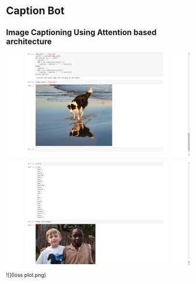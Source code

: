 # Caption Bot
## Image Captioning Using Attention based architecture


![](1.png)
	
![](2.png)

![](loss plot.png)


